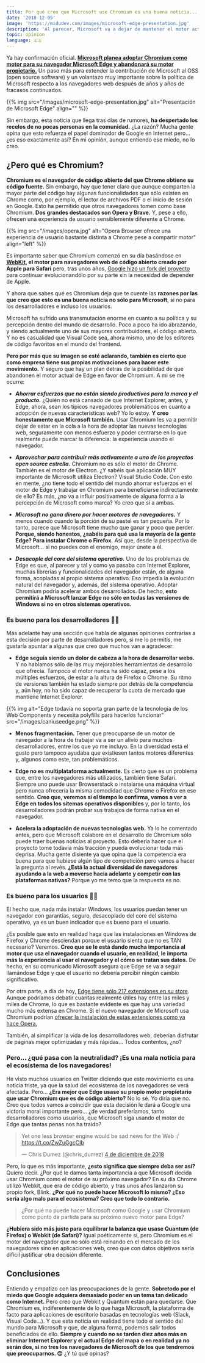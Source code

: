 ```yaml
---
title: Por qué creo que Microsoft use Chromium es una buena noticia... para todos
date: '2018-12-05'
image: 'https://midudev.com/images/microsoft-edge-presentation.jpg'
description: 'Al parecer, Microsoft va a dejar de mantener el motor actual de Edge para empezar a utilizar Chromium, el motor de código abierto de Chrome. Todo el mundo está dando su opinión y, oye, yo no iba a ser menos. Eso sí, yo creo que igual es una buena noticia para todos. También para ti.'
topic: opinion
language: 🇪🇸
---
```


Ya hay confirmación oficial. **[Microsoft planea adoptar Chromium como motor para su navegador Microsoft Edge y abandonará su motor propietario.](https://blogs.windows.com/windowsexperience/2018/12/06/microsoft-edge-making-the-web-better-through-more-open-source-collaboration/)** Un paso más para extender la contribución de Microsoft al OSS (open source software) y un volantazo muy importante sobre la política de Microsoft respecto a los navegadores web después de años y años de fracasos continuados.

{{% img src="/images/microsoft-edge-presentation.jpg" alt="Presentación de Microsoft Edge" align="" %}}

Sin embargo, esta noticia que llega tras días de rumores, **ha despertado los recelos de no pocas personas en la comunidad.** ¿La razón? Mucha gente opina que esto refuerza el papel dominador de Google en Internet pero... ¿es eso exactamente así? En mi opinión, aunque entiendo ese miedo, no lo creo.

## ¿Pero qué es Chromium?

**Chromium es el navegador de código abierto del que Chrome obtiene su código fuente.** Sin embargo, hay que tener claro que aunque comparten la mayor parte del código hay algunas funcionalidades que sólo existen en Chrome como, por ejemplo, el lector de archivos PDF o el inicio de sesión en Google. Esto ha permitido que otros navegadores tomen como base Chromium. **Dos grandes destacados son Opera y Brave.** Y, pese a ello, ofrecen una experiencia de usuario sensiblemente diferente a Chrome.

{{% img src="/images/opera.jpg" alt="Opera Browser ofrece una experiencia de usuario bastante distinta a Chrome pese a compartir motor" align="left" %}}

Es importante saber que Chromium comenzó en su día basándose en **[WebKit](https://webkit.org/), el motor para navegadores web de código abierto creado por Apple para Safari** pero, tras unos años, [Google hizo un fork del proyecto](https://blog.chromium.org/2013/04/blink-rendering-engine-for-chromium.html) para continuar evolucionandólo por su parte sin la necesidad de depender de Apple.

Y ahora que sabes qué es Chromium deja que te cuente las **razones por las que creo que esto es una buena noticia no sólo para Microsoft**, si no para los desarrolladores e incluso los usuarios.

Microsoft ha sufrido una transmutación enorme en cuanto a su política y su percepción dentro del mundo de desarrollo. Poco a poco ha ido abrazando, y siendo actualmente uno de sus mayores contribuidores, el código abierto. Y no es casualidad que Visual Code sea, ahora mismo, uno de los editores de código favoritos en el mundo del frontend.

**Pero por más que su imagen se esté aclarando, también es cierto que como empresa tiene sus propias motivaciones para hacer este movimiento.** Y seguro que hay un plan detrás de la posibilidad de que abandonen el motor actual de Edge en favor de Chromium. A mi se me ocurre:

* ***Ahorrar esfuerzos que no están siendo productivos para la marca y el producto.*** ¿Quién no está cansado de que Internet Explorer, antes, y Edge, ahora, sean los típicos navegadores problemáticos en cuanto a adopción de nuevas características web? Yo lo estoy. **Y creo honestamente que Microsoft también.** Usar Chromium les va a permitir dejar de estar en la cola a la hora de adoptar las nuevas tecnologías web, seguramente con menos esfuerzo y poder centrarse en lo que realmente puede marcar la diferencia: la experiencia usando el navegador.

* ***Aprovechar para contribuir más activamente a uno de los proyectos open source estrella.*** Chromium no es sólo el motor de Chrome. También es el motor de Electron. ¿Y sabéis qué aplicación MUY importante de Microsoft utiliza Electron? Visual Studio Code. Con esto en mente, ¿no tiene todo el sentido del mundo ahorrar esfuerzos en el motor de Edge y trabajar en Chromium para beneficiarse indirectamente de ello? Es más, ¿no va a influir positivamente de alguna forma a la percepción de Microsoft como marca? Yo creo que sí a ambas.

* ***Microsoft no gana dinero por hacer motores de navegadores.*** Y menos cuando cuando la porción de su pastel es tan pequeña. Por lo tanto, parece que Microsoft tiene mucho que ganar y poco que perder. **Porque, siendo honestos, ¿sabéis para qué usa la mayoría de la gente Edge? Para instalar Chrome o Firefox.** Así que, desde la perspectiva de Microsoft... si no puedes con el enemigo, mejor únete a él.

* ***Desacople del core del sistema operativo.*** Uno de los problemas de Edge es que, al parecer y tal y como ya pasaba con Internet Explorer, muchas librerías y funcionalidades del navegador están, de alguna forma, acopladas al propio sistema operativo. Eso impedía la evolución natural del navegador y, además, del sistema operativo. Adoptar Chromium podría acelerar ambos desarrollados. De hecho, **esto permitirá a Microsoft lanzar Edge no sólo en todas las versiones de Windows si no en otros sistemas operativos.**

### Es bueno para los desarrolladores 👩‍💻

Más adelante hay una sección que habla de algunas opiniones contrarias a esta decisión por parte de desarrolladores pero, si me lo permitís, me gustaría apuntar a algunas que creo que muchos van a agradecer:

* **Edge seguía siendo un dolor de cabeza a la hora de desarrollar webs.** Y no hablamos sólo de las muy mejorables herramientas de desarrollo que ofrecía. Tampoco el motor nunca ha sido capaz, pese a los múltiples esfuerzos, de estar a la altura de Firefox o Chrome. Su ritmo de versiones también ha estado siempre por detrás de la competencia y, aún hoy, no ha sido capaz de recuperar la cuota de mercado que mantiene Internet Explorer.

{{% img alt="Edge todavía no soporta gran parte de la tecnología de los Web Components y necesita polyfills para hacerlos funcionar" src="/images/caniuseedge.png" %}}

* **Menos fragmentación.** Tener que preocuparse de un motor de navegador a la hora de trabajar va a ser un alivio para muchos desarrolladores, entre los que yo me incluyo. En la diversidad está el gusto pero tampoco ayudaba que existiesen tantos motores diferentes y, algunos como este, tan problemáticos.

* **Edge no es multiplataforma actualmente.** Es cierto que es un problema que, entre los navegadores más utilizados, también tiene Safari. Siempre uno puede usar Browserstack o instalarse una máquina virtual pero nunca ofrecería la misma comodidad que Chrome o Firefox en ese sentido. **Creo que, veremos si el tiempo lo confirma, vamos a ver a Edge en todos los sitemas operativos disponibles** y, por lo tanto, los desarrolladores podrán probar sus trabajos de forma nativa en el navegador.

* **Acelera la adoptación de nuevas tecnologías web.** Ya lo he comentado antes, pero que Microsoft colabore en el desarrollo de Chromium sólo puede traer buenas noticias al proyecto. Esto debería hacer que el proyecto tome todavía más tracción y pueda evolucionar toda más deprisa. Mucha gente disiente ya que opina que la competencia era buena para que hubiese algún tipo de competición pero vamos a hacer la pregunta al revés. **¿Está la actual diversidad de navegadores ayudando a la web a moverse hacia adelante y competir con las plataformas nativas?** Porque yo me temo que la respuesta es no.

### Es bueno para los usuarios 👨‍💼

El hecho que, nada más instalar Windows, los usuarios puedan tener un navegador con garantías, seguro, desacoplado del core del sistema operativo, ya es un buen indicador que es bueno para el usuario.

¿Es posible que esto en realidad haga que las instalaciones en Windows de Firefox y Chrome desciendan porque el usuario sienta que no es TAN necesario? Veremos. **Creo que se le está dando mucha importancia al motor que usa el navegador cuando el usuario, en realidad, le importa más la experiencia al usar el navegador y el cómo se tratan sus datos.** De hecho, en su comunicado Microsoft asegura que Edge se va a seguir llamándose Edge y que el usuario no debería percibir ningún cambio significativo.

Por otra parte, a día de hoy, [Edge tiene sólo 217 extensiones en su store](https://www.microsoft.com/en-us/store/collections/edgeextensions/pc). Aunque podríamos debatir cuantas realmente útiles hay entre las miles y miles de Chrome, lo que es bastante evidente es que hay una variedad mucho más extensa en Chrome. Si el nuevo navegador de Microsoft usa Chromium podrían [ofrecer la instalación de estas extensiones como ya hace Opera. ](https://www.techzim.co.zw/2018/09/heres-how-you-can-install-google-chrome-extensions-in-the-opera-browser/)

También, al simplificar la vida de los desarrolladores web, deberían disfrutar de páginas mejor optimizadas y más rápidas... Todos contentos, ¿no?

### Pero... ¿qué pasa con la neutralidad? ¡Es una mala noticia para el ecosistema de los navegadores!

He visto muchos usuarios en Twitter diciendo que este movimiento es una noticia triste, ya que la salud del ecosistema de los navegadores se verá afectada. Pero... **¿Era mejor que Edge usase su propio motor propietario que usar Chromium que es de código abierto?** No lo sé. Yo diría que no. Creo que todos vamos a coincidir que esta decisión le dará a Google una victoria moral importante pero... ¿de verdad preferíamos, tanto desarrolladores como usuarios, que Microsoft siga usando el motor de Edge que tantas penas nos ha traido?

<blockquote class="twitter-tweet" data-cards="hidden" data-lang="es"><p lang="en" dir="ltr">Yet one less browser engine would be sad news for the Web :/ <a href="https://t.co/ZwZuGgcCIb">https://t.co/ZwZuGgcCIb</a></p>&mdash; Chris Dumez (@chris_dumez) <a href="https://twitter.com/chris_dumez/status/1069825747609575424?ref_src=twsrc%5Etfw">4 de diciembre de 2018</a></blockquote>

<script async src="https://platform.twitter.com/widgets.js" charset="utf-8"></script>

Pero, lo que es más importante, **¿esto significa que siempre deba ser así?** Quiero decir. ¿Por qué le damos tanta importancia a que Microsoft decida usar Chromium como el motor de su próximo navegador? En su día Chrome utilizó Webkit, que era de código abierto, y tras unos años lanzaron su propio fork, Blink. **¿Por qué no puede hacer Microsoft lo mismo? ¿Eso sería algo malo para el ecosistema? Creo que todo lo contrario.**

> ¿Por qué no puede hacer Microsoft como Google y usar Chromium como punto de partida para su próximo nuevo motor para Edge?

**¿Hubiera sido más justo para equilibrar la balanza que usase Quantum (de Firefox) o Webkit (de Safari)?** Igual poéticamente sí, pero Chromium es el motor del navegador que no sólo está reinando en el mercado de los navegadores sino en aplicaciones web, creo que con datos objetivos sería difícil justificar otra decisión diferente.

## Conclusiones

Entiendo y empatizo con las preocupaciones de la gente. **Sobretodo por el miedo que Google adquiera demasiado poder en un tema tan delicado como Internet.** Pero creo que Webkit y Quantum están para quedarse. Que Chromium es, indiferentemente de lo que haga Microsoft, la plataforma de facto para aplicaciones de escritorio basadas en tecnologías web (Slack, Visual Code...). Y que esta noticia en realidad tiene todo el sentido del mundo para Microsoft y que, de alguna forma, podemos salir todos beneficiados de ello. **Siempre y cuando no se tarden diez años más en eliminar Internet Explorer y el actual Edge del mapa o en realidad ya no serán dos, si no tres los navegadores de Microsoft de los que tendremos que preocuparnos. 🙃** ¿Y tú qué opinas?
